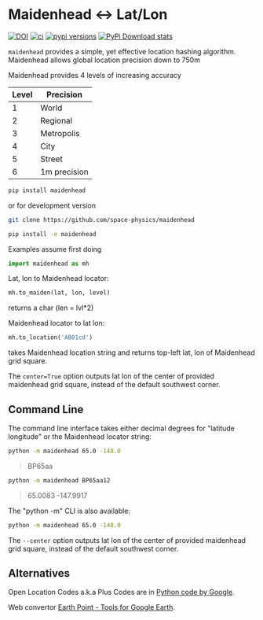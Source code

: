 # Maidenhead &lt;-&gt; Lat/Lon

[![DOI](https://zenodo.org/badge/132653071.svg)](https://zenodo.org/badge/latestdoi/132653071)
[![ci](https://github.com/space-physics/maidenhead/actions/workflows/ci.yml/badge.svg)](https://github.com/space-physics/maidenhead/actions/workflows/ci.yml)
[![pypi versions](https://img.shields.io/pypi/pyversions/maidenhead.svg)](https://pypi.python.org/pypi/maidenhead)
[![PyPi Download stats](http://pepy.tech/badge/maidenhead)](http://pepy.tech/project/maidenhead)

`maidenhead` provides a simple, yet effective location hashing algorithm.
Maidenhead allows global location precision down to 750m

Maidenhead provides 4 levels of increasing accuracy

  Level |  Precision
--------|------------
  1     |  World
  2     |  Regional
  3     |  Metropolis
  4     |  City
  5     |  Street
  6     |  1m precision

```sh
pip install maidenhead
```

or for development version

```sh
git clone https://github.com/space-physics/maidenhead

pip install -e maidenhead
```

Examples assume first doing

```python
import maidenhead as mh
```

Lat, lon to Maidenhead locator:

```python
mh.to_maiden(lat, lon, level)
```

returns a char (len = lvl*2)

Maidenhead locator to lat lon:

```python
mh.to_location('AB01cd')
```

takes Maidenhead location string and returns top-left lat, lon of Maidenhead grid square.

The `center=True` option outputs lat lon of the center of provided maidenhead grid square, instead of the default southwest corner.

## Command Line

The command line interface takes either decimal degrees for "latitude longitude" or the Maidenhead locator string:

```sh
python -m maidenhead 65.0 -148.0
```

> BP65aa

```sh
python -m maidenhead BP65aa12
```

> 65.0083 -147.9917

The "python -m" CLI is also available:

```sh
python -m maidenhead 65.0 -148.0
```

The `--center` option outputs lat lon of the center of provided maidenhead grid square, instead of the default southwest corner.

## Alternatives

Open Location Codes a.k.a Plus Codes are in
[Python code by Google](https://github.com/google/open-location-code/tree/master/python).

Web convertor [Earth Point - Tools for Google Earth](https://www.earthpoint.us/Convert.aspx).
